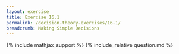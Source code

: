 ```yaml
---
layout: exercise
title: Exercise 16.1
permalink: /decision-theory-exercises/16-1/
breadcrumb: Making Simple Decisions
---
```


{% include mathjax_support %}
{% include_relative question.md %}
